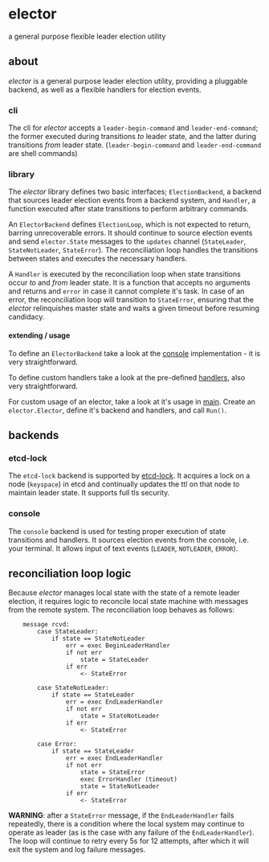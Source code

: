 # elector

a general purpose flexible leader election utility

## about

_elector_ is a general purpose leader election utility, providing a pluggable backend, as well as a flexible handlers for election events.

### cli

The cli for _elector_ accepts a `leader-begin-command` and `leader-end-command`; the former executed during transitions _to_ leader state, and the latter during transitions _from_ leader state. (`leader-begin-command` and `leader-end-command` are shell commands)

### library

The _elector_ library defines two basic interfaces; `ElectionBackend`, a backend that sources leader election events from a backend system, and `Handler`, a function executed after state transitions to perform arbitrary commands.

An `ElectorBackend` defines `ElectionLoop`, which is not expected to return, barring unrecoverable errors. It should continue to source election events and send `elector.State` messages to the `updates` channel (`StateLeader`, `StateNotLeader`, `StateError`). The reconciliation loop handles the transitions between states and executes the necessary handlers.

A `Handler` is executed by the reconciliation loop when state transitions occur _to_ and _from_ leader state. It is a function that accepts no arguments and returns and `error` in case it cannot complete it's task. In case of an error, the reconciliation loop will transition to `StateError`, ensuring that the _elector_ relinquishes master state and waits a given timeout before resuming candidacy.

#### extending / usage

To define an `ElectorBackend` take a look at the [console](backends/console.go) implementation - it is very straightforward.

To define custom handlers take a look at the pre-defined [handlers](handlers/handlers.go), also very straightforward.

For custom usage of an elector, take a look at it's usage in [main](main.go#L137). Create an `elector.Elector`, define it's backend and handlers, and call `Run()`.

## backends

### etcd-lock

The `etcd-lock` backend is supported by [etcd-lock](https://github.com/datawisesystems/etcd-lock). It acquires a lock on a node (`keyspace`) in etcd and continually updates the ttl on that node to maintain leader state. It supports full tls security.

### console

The `console` backend is used for testing proper execution of state transitions and handlers. It sources election events from the console, i.e. your terminal. It allows input of text events (`LEADER`, `NOTLEADER`, `ERROR`).

## reconciliation loop logic

Because _elector_ manages local state with the state of a remote leader election, it requires logic to reconcile local state machine with messages from the remote system. The reconciliation loop behaves as follows:

```
    message rcvd:
		case StateLeader:
			if state == StateNotLeader
				err = exec BeginLeaderHandler
				if not err
					state = StateLeader
				if err
					<- StateError

		case StateNotLeader:
			if state == StateLeader
				err = exec EndLeaderHandler
				if not err
					state = StateNotLeader
				if err
					<- StateError

		case Error:
			if state == StateLeader
				err = exec EndLeaderHandler
				if not err
					state = StateError
					exec ErrorHandler (timeout)
					state = StateNotLeader
				if err
					<- StateError
```

__WARNING__: after a `StateError` message, if the `EndLeaderHandler` fails repeatedly, there is a condition where the local system may continue to operate as leader (as is the case with any failure of the `EndLeaderHandler`). The loop will continue to retry every 5s for 12 attempts, after which it will exit the system and log failure messages.
